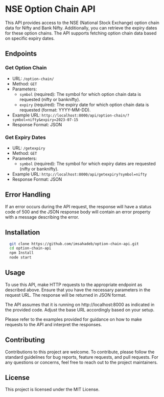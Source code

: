# NSE Option Chain API

This API provides access to the NSE (National Stock Exchange) option chain data for Nifty and Bank Nifty. Additionally, you can retrieve the expiry dates for these option chains. The API supports fetching option chain data based on specific expiry dates.

## Endpoints

### Get Option Chain

- URL: `/option-chain/`
- Method: `GET`
- Parameters:
  - `symbol` (required): The symbol for which option chain data is requested (nifty or banknifty).
  - `expiry` (required): The expiry date for which option chain data is requested (format: YYYY-MM-DD).
- Example URL: `http://localhost:8000/api/option-chain/?symbol=nifty&expiry=2023-07-15`
- Response Format: JSON

### Get Expiry Dates

- URL: `/getexpiry`
- Method: `GET`
- Parameters:
  - `symbol` (required): The symbol for which expiry dates are requested (nifty or banknifty).
- Example URL: `http://localhost:8000/api/getexpiry?symbol=nifty`
- Response Format: JSON

## Error Handling

If an error occurs during the API request, the response will have a status code of 500 and the JSON response body will contain an error property with a message describing the error.

## Installation
```bash
  git clone https://github.com/imsahadeb/option-chain-api.git
  cd option-chain-api
  npm Install
  node start
```
    

## Usage

To use this API, make HTTP requests to the appropriate endpoint as described above. Ensure that you have the necessary parameters in the request URL. The response will be returned in JSON format.

The API assumes that it is running on http://localhost:8000 as indicated in the provided code. Adjust the base URL accordingly based on your setup.

Please refer to the examples provided for guidance on how to make requests to the API and interpret the responses.

## Contributing

Contributions to this project are welcome. To contribute, please follow the standard guidelines for bug reports, feature requests, and pull requests. For any questions or concerns, feel free to reach out to the project maintainers.

## License

This project is licensed under the MIT License.
